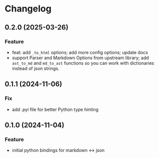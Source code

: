 # Changelog

<!--next-version-placeholder-->

## 0.2.0 (2025-03-26)

### Feature

* feat: add `_to_html` options; add more config options; update docs
* support Parser and Markdown Options from upstream library; add `ast_to_md` and `md_to_ast` functions so you can work
  with dictionaries instead of json strings.

## 0.1.1 (2024-11-06)

### Fix

* add .pyi file for better Python type hinting

## 0.1.0 (2024-11-04)

### Feature

* initial python bindings for markdown <-> json
